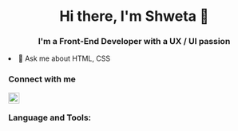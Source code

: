 <h1 align="center">
        Hi there, I'm Shweta 👋
</h1>

<h3 align="center">
        I'm a Front-End Developer with a UX / UI passion
</h3

- 💬 Ask me about HTML, CSS

<!-- - 🔭 I’m currently working on a Machine learning project
- 🌱 I’m currently learning React
- 👯  I’m looking to collaborate on machine learning and natural language projects.
- 💬 Ask me about machine learning, deep learning, NLP. -->

### Connect with me
<a href="https://www.linkedin.com/in/shweta-mamgain-09071998/">
    <img align="left" width="22px" src="https://camo.githubusercontent.com/b65faae8871ebbdb99790f2644ea7f3c89800b0c/68747470733a2f2f63646e2e6a7364656c6976722e6e65742f6e706d2f73696d706c652d69636f6e734076332f69636f6e732f6c696e6b6564696e2e737667"/>
</a>

<br />


### Language and Tools:
<!-- <img align="left" width="22px" src="https://github.com/viditkhemka63/viditkhemka63/blob/master/icons/tf.png"/>
<img align="left" width="22px" src="https://github.com/viditkhemka63/viditkhemka63/blob/master/icons/pytorch.png"/>
<img align="left" width="22px" src="https://github.com/viditkhemka63/viditkhemka63/blob/master/icons/vs_code.png"/> -->


<!--
**ShwetaMamgain/ShwetaMamgain** is a ✨ _special_ ✨ repository because its `README.md` (this file) appears on your GitHub profile.

Here are some ideas to get you started:

- 🔭 I’m currently working on ...
- 🌱 I’m currently learning ...
- 👯 I’m looking to collaborate on ...
- 🤔 I’m looking for help with ...
- 💬 Ask me about ...
- 📫 How to reach me: ...
- 😄 Pronouns: ...
- ⚡ Fun fact: ...
-->
